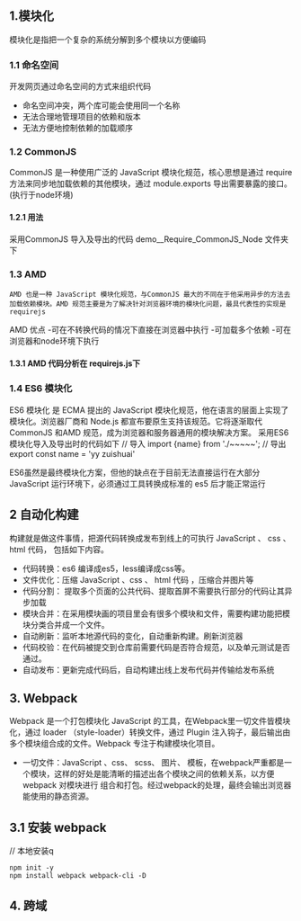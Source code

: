 ## 1.模块化
模块化是指把一个复杂的系统分解到多个模块以方便编码

### 1.1 命名空间
 开发网页通过命名空间的方式来组织代码
 - 命名空间冲突，两个库可能会使用同一个名称
 - 无法合理地管理项目的依赖和版本
 - 无法方便地控制依赖的加载顺序

### 1.2 CommonJS
CommonJS 是一种使用广泛的 JavaScript 模块化规范，核心思想是通过 require 方法来同步地加载依赖的其他模块，通过 module.exports 导出需要暴露的接口。(执行于node环境)

#### 1.2.1 用法
  采用CommonJS 导入及导出的代码 demo__Require_CommonJS_Node 文件夹下

### 1.3 AMD
	AMD 也是一种 JavaScript 模块化规范，与CommonJS 最大的不同在于他采用异步的方法去加载依赖模块。AMD 规范主要是为了解决针对浏览器环境的模块化问题，最具代表性的实现是requirejs

AMD 优点
-可在不转换代码的情况下直接在浏览器中执行
-可加载多个依赖
-可在浏览器和node环境下执行
#### 1.3.1 AMD 代码分析在 requirejs.js下

### 1.4 ES6 模块化
ES6 模块化 是 ECMA 提出的 JavaScript 模块化规范，他在语言的层面上实现了模块化。浏览器厂商和 Node.js 都宣布要原生支持该规范。它将逐渐取代 CommonJS 和AMD 规范，成为浏览器和服务器通用的模块解决方案。
采用ES6 模块化导入及导出时的代码如下
// 导入
import {name} from './~~~~~';
// 导出
export const name = 'yy zuishuai'

ES6虽然是最终模块化方案，但他的缺点在于目前无法直接运行在大部分 JavaScript 运行环境下，必须通过工具转换成标准的 es5 后才能正常运行

## 2 自动化构建
 构建就是做这件事情，把源代码转换成发布到线上的可执行 JavaScript 、 css 、html 代码， 包括如下内容。

 - 代码转换：es6 编译成es5，less编译成css等。
 - 文件优化：压缩 JavaScript 、css 、 html 代码 ，压缩合并图片等
 - 代码分割： 提取多个页面的公共代码、提取首屏不需要执行部分的代码让其异步加载
 - 模块合并：在采用模块画的项目里会有很多个模块和文件，需要构建功能把模块分类合并成一个文件。
 - 自动刷新：监听本地源代码的变化，自动重新构建。刷新浏览器
 - 代码校验：在代码被提交到仓库前需要代码是否符合规范，以及单元测试是否通过。
 - 自动发布：更新完成代码后，自动构建出线上发布代码并传输给发布系统

## 3. Webpack
Webpack 是一个打包模块化 JavaScript 的工具，在Webpack里一切文件皆模块化，通过 loader （style-loader）转换文件，通过 Plugin 注入钩子，最后输出由多个模块组合成的文件。Webpack 专注于构建模块化项目。

- 一切文件：JavaScript 、css、 scss、 图片、 模板，在webpack严重都是一个模块，这样的好处是能清晰的描述出各个模块之间的依赖关系，以方便webpack 对模块进行 组合和打包。经过webpack的处理，最终会输出浏览器能使用的静态资源。

## 3.1 安装 webpack

// 本地安装q
```
npm init -y
npm install webpack webpack-cli -D
```
## 4. 跨域
